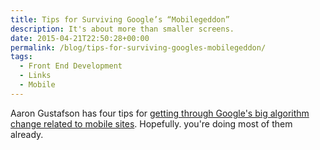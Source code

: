 ```yaml
---
title: Tips for Surviving Google’s “Mobilegeddon”
description: It's about more than smaller screens.
date: 2015-04-21T22:50:28+00:00
permalink: /blog/tips-for-surviving-googles-mobilegeddon/
tags:
  - Front End Development
  - Links
  - Mobile
---
```


Aaron Gustafson has four tips for [getting through Google's big algorithm change related to mobile sites](http://www.aaron-gustafson.com/notebook/tips-for-surviving-googles-mobilegeddon/). Hopefully. you're doing most of them already.
